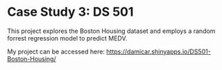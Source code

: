 # Case Study 3: DS 501

This project explores the Boston Housing dataset and employs a random forrest regression model to predict MEDV.

My project can be accessed here: https://damicar.shinyapps.io/DS501-Boston-Housing/

